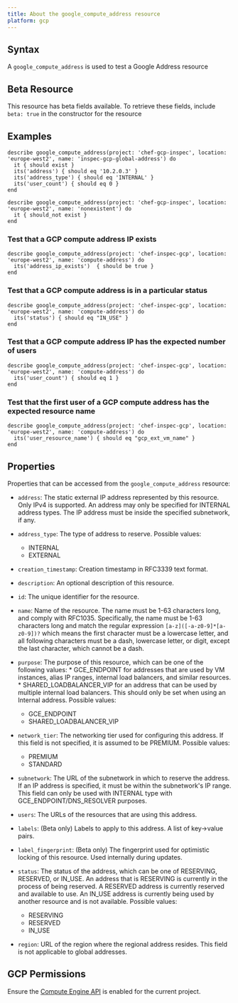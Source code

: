 ```yaml
---
title: About the google_compute_address resource
platform: gcp
---
```


## Syntax
A `google_compute_address` is used to test a Google Address resource


## Beta Resource
This resource has beta fields available. To retrieve these fields, include `beta: true` in the constructor for the resource

## Examples
```
describe google_compute_address(project: 'chef-gcp-inspec', location: 'europe-west2', name: 'inspec-gcp-global-address') do
  it { should exist }
  its('address') { should eq '10.2.0.3' }
  its('address_type') { should eq 'INTERNAL' }
  its('user_count') { should eq 0 }
end

describe google_compute_address(project: 'chef-gcp-inspec', location: 'europe-west2', name: 'nonexistent') do
  it { should_not exist }
end
```

### Test that a GCP compute address IP exists

    describe google_compute_address(project: 'chef-inspec-gcp', location: 'europe-west2', name: 'compute-address') do
      its('address_ip_exists')  { should be true }
    end

### Test that a GCP compute address is in a particular status

    describe google_compute_address(project: 'chef-inspec-gcp', location: 'europe-west2', name: 'compute-address') do
      its('status') { should eq "IN_USE" }
    end

### Test that a GCP compute address IP has the expected number of users

    describe google_compute_address(project: 'chef-inspec-gcp', location: 'europe-west2', name: 'compute-address') do
      its('user_count') { should eq 1 }
    end

### Test that the first user of a GCP compute address has the expected resource name

    describe google_compute_address(project: 'chef-inspec-gcp', location: 'europe-west2', name: 'compute-address') do
      its('user_resource_name') { should eq "gcp_ext_vm_name" }
    end


## Properties
Properties that can be accessed from the `google_compute_address` resource:


  * `address`: The static external IP address represented by this resource. Only IPv4 is supported. An address may only be specified for INTERNAL address types. The IP address must be inside the specified subnetwork, if any.

  * `address_type`: The type of address to reserve.
  Possible values:
    * INTERNAL
    * EXTERNAL

  * `creation_timestamp`: Creation timestamp in RFC3339 text format.

  * `description`: An optional description of this resource.

  * `id`: The unique identifier for the resource.

  * `name`: Name of the resource. The name must be 1-63 characters long, and comply with RFC1035. Specifically, the name must be 1-63 characters long and match the regular expression `[a-z]([-a-z0-9]*[a-z0-9])?` which means the first character must be a lowercase letter, and all following characters must be a dash, lowercase letter, or digit, except the last character, which cannot be a dash.

  * `purpose`: The purpose of this resource, which can be one of the following values:  * GCE_ENDPOINT for addresses that are used by VM instances, alias IP ranges, internal load balancers, and similar resources. * SHARED_LOADBALANCER_VIP for an address that can be used by multiple internal load balancers.  This should only be set when using an Internal address.
  Possible values:
    * GCE_ENDPOINT
    * SHARED_LOADBALANCER_VIP

  * `network_tier`: The networking tier used for configuring this address. If this field is not specified, it is assumed to be PREMIUM.
  Possible values:
    * PREMIUM
    * STANDARD

  * `subnetwork`: The URL of the subnetwork in which to reserve the address. If an IP address is specified, it must be within the subnetwork's IP range. This field can only be used with INTERNAL type with GCE_ENDPOINT/DNS_RESOLVER purposes.

  * `users`: The URLs of the resources that are using this address.

  * `labels`: (Beta only) Labels to apply to this address.  A list of key->value pairs.

  * `label_fingerprint`: (Beta only) The fingerprint used for optimistic locking of this resource.  Used internally during updates.

  * `status`: The status of the address, which can be one of RESERVING, RESERVED, or IN_USE. An address that is RESERVING is currently in the process of being reserved. A RESERVED address is currently reserved and available to use. An IN_USE address is currently being used by another resource and is not available.
  Possible values:
    * RESERVING
    * RESERVED
    * IN_USE

  * `region`: URL of the region where the regional address resides. This field is not applicable to global addresses.


## GCP Permissions

Ensure the [Compute Engine API](https://console.cloud.google.com/apis/library/compute.googleapis.com/) is enabled for the current project.
